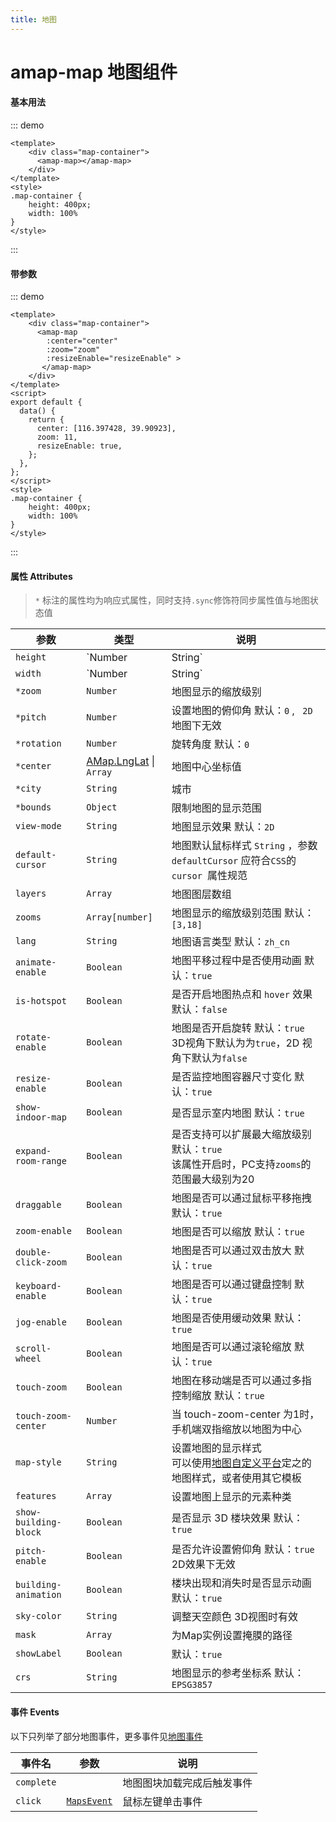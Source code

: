 ```yaml
---
title: 地图
---
```

# amap-map 地图组件
#### 基本用法

::: demo  
``` vue
<template>
	<div class="map-container">
      <amap-map></amap-map>
    </div>
</template>
<style>
.map-container {
    height: 400px;
    width: 100%
}
</style>
```
:::
#### 带参数
::: demo
``` vue
<template>
	<div class="map-container">
      <amap-map
        :center="center" 
        :zoom="zoom" 
        :resizeEnable="resizeEnable" >
       </amap-map>
    </div>
</template>
<script>
export default {
  data() {
    return {
      center: [116.397428, 39.90923],
      zoom: 11,
      resizeEnable: true,
    };
  },
};
</script>
<style>
.map-container {
    height: 400px;
    width: 100%
}
</style>
```
:::
#### 属性 Attributes
> `*` 标注的属性均为响应式属性，同时支持`.sync`修饰符同步属性值与地图状态值

| 参数                  | 类型                                                         | 说明                                                         |
| --------------------- | ------------------------------------------------------------ | ------------------------------------------------------------ |
| `height`              | `Number | String`                                            | 地图高度  默认：`100%`                                       |
| `width`               | `Number | String`                                            | 地图宽度  默认：`100%`                                       |
| `*zoom`               | `Number`                                                     | 地图显示的缩放级别                                           |
| `*pitch`              | `Number`                                                     | 设置地图的俯仰角  默认：`0`   , ` 2D`地图下无效              |
| `*rotation`           | `Number`                                                     | 旋转角度  默认：`0`                                          |
| `*center`             | [AMap.LngLat](https://lbs.amap.com/api/javascript-api/reference/core#LngLat) \| `Array` | 地图中心坐标值                                               |
| `*city`               | `String`                                                     | 城市                                                         |
| `*bounds`             | `Object`                                                     | 限制地图的显示范围                                           |
| `view-mode`           | `String`                                                     | 地图显示效果  默认：`2D`                                     |
| `default-cursor`      | `String`                                                     | 地图默认鼠标样式 `String` ，参数 `defaultCursor` 应符合` CSS `的 `cursor `属性规范 |
| `layers`              | `Array`                                                      | 地图图层数组                                                 |
| `zooms`               | `Array[number]`                                              | 地图显示的缩放级别范围  默认：`[3,18]`                       |
| `lang`                | `String`                                                     | 地图语言类型   默认：`zh_cn`                                 |
| `animate-enable`      | `Boolean`                                                    | 地图平移过程中是否使用动画  默认：`true`                     |
| `is-hotspot`          | `Boolean`                                                    | 是否开启地图热点和 `hover` 效果  默认：`false`               |
| `rotate-enable`       | `Boolean`                                                    | 地图是否开启旋转    默认：`true`    <br />3D视角下默认为为`true`，2D 视角下默认为`false` |
| `resize-enable`       | `Boolean`                                                    | 是否监控地图容器尺寸变化  默认：`true`                       |
| `show-indoor-map`     | `Boolean`                                                    | 是否显示室内地图   默认：`true`                              |
| `expand-room-range`   | `Boolean`                                                    | 是否支持可以扩展最大缩放级别   默认：`true`<br />该属性开启时，PC支持`zooms`的范围最大级别为20 |
| `draggable`           | `Boolean`                                                    | 地图是否可以通过鼠标平移拖拽    默认：`true`                 |
| `zoom-enable`         | `Boolean`                                                    | 地图是否可以缩放   默认：`true`                              |
| `double-click-zoom`   | `Boolean`                                                    | 地图是否可以通过双击放大   默认：`true`                      |
| `keyboard-enable`     | `Boolean`                                                    | 地图是否可以通过键盘控制     默认：`true`                    |
| `jog-enable`          | `Boolean`                                                    | 地图是否使用缓动效果    默认：`true`                         |
| `scroll-wheel`        | `Boolean`                                                    | 地图是否可以通过滚轮缩放   默认：`true`                      |
| `touch-zoom`          | `Boolean`                                                    | 地图在移动端是否可以通过多指控制缩放    默认：`true`         |
| `touch-zoom-center`   | `Number`                                                     | 当 touch-zoom-center 为1时，手机端双指缩放以地图为中心       |
| `map-style`           | `String`                                                     | 设置地图的显示样式   <br />可以使用[地图自定义平台](https://lbs.amap.com/dev/mapstyle/index)定之的地图样式，或者使用其它模板 |
| `features`            | `Array`                                                      | 设置地图上显示的元素种类                                     |
| `show-building-block` | `Boolean`                                                    | 是否显示 3D 楼块效果   默认：`true`                          |
| `pitch-enable`        | `Boolean`                                                    | 是否允许设置俯仰角   默认：`true `    2D效果下无效           |
| `building-animation`  | `Boolean`                                                    | 楼块出现和消失时是否显示动画   默认：`true`                  |
| `sky-color`           | `String`                                                     | 调整天空颜色     3D视图时有效                                |
| `mask`                | `Array`                                                      | 为Map实例设置掩膜的路径                                      |
| `showLabel`           | `Boolean`                                                    | 默认：`true`                                                 |
| `crs`                 | `String`                                                     | 地图显示的参考坐标系    默认：`EPSG3857`                     |

#### 事件 Events

以下只列举了部分地图事件，更多事件见[地图事件](!https://lbs.amap.com/api/javascript-api/reference/map)

| 事件名     | 参数                                                         | 说明                       |
| ---------- | ------------------------------------------------------------ | -------------------------- |
| `complete` |                                                              | 地图图块加载完成后触发事件 |
| `click`    | [`MapsEvent`](https://lbs.amap.com/api/javascript-api/reference/event#MapsEvent) | 鼠标左键单击事件           |
